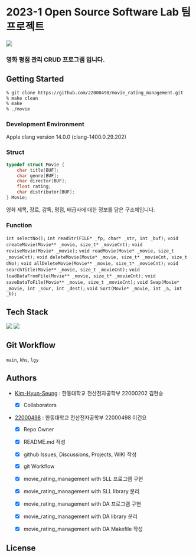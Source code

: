 # 2023-1 Open Source Software Lab 팀 프로젝트

![](https://cdn.pixabay.com/photo/2016/01/22/08/17/banner-1155437_1280.png)

### 영화 평점 관리 CRUD 프로그램 입니다.

## Getting Started
```zsh 
% git clone https://github.com/22000498/movie_rating_management.git
% make clean
% make
% ./movie
```
### Development Environment
Apple clang version 14.0.0 (clang-1400.0.29.202)

### Struct
```C
typedef struct Movie {
    char title[BUF];
    char genre[BUF];
    char director[BUF];
    float rating;
    char distributor[BUF];
} Movie;
```
영화 제목, 장르, 감독, 평점, 배급사에 대한 정보를 담은 구조체입니다.
### Function 
`int selectNo();`
`int readStr(FILE* _fp, char* _str, int _buf);`
`void createMovie(Movie** _movie, size_t* _movieCnt);`
`void reviseMovie(Movie* _movie);`
`void readMovie(Movie* _movie, size_t _movieCnt);`
`void deleteMovie(Movie* _movie, size_t* _movieCnt, size_t dNo);`
`void allDeleteMovie(Movie** _movie, size_t* _movieCnt);`
`void searchTitle(Movie** _movie, size_t _movieCnt);`
`void loadDataFromFile(Movie** _movie, size_t* _movieCnt);`
`void saveDataToFile(Movie** _movie, size_t _movieCnt);`
`void Swap(Movie* _movie, int _sour, int _dest);`
`void Sort(Movie* _movie, int _a, int _b);`

## Tech Stack
<img src="https://img.shields.io/badge/c-00599C?style=for-the-badge&logo=c%2B%2B&logoColor=white"> <img src="https://img.shields.io/badge/git-F05032?style=for-the-badge&logo=git&logoColor=white">

## Git Workflow

`main`, `khs`, `lgy`

## Authors
* [Kim-Hyun-Seung](https://github.com/Kim-Hyun-Seung) : 한동대학교 전산전자공학부 22000202 김현승

  - [X] Collaborators
  
* [22000498](https://github.com/22000498) : 한동대학교 전산전자공학부 22000498 이건요

  - [X] Repo Owner
  
  - [X] README.md 작성
  
  - [X] github Issues, Discussions, Projects, WIKI 작성

  - [X] git Workflow

  - [X] movie_rating_management with SLL 프로그램 구현

  - [X] movie_rating_management with SLL library 분리
  
  - [X] movie_rating_management with DA 프로그램 구현
  
  - [X] movie_rating_management with DA library 분리

  - [X] movie_rating_management with DA Makefile 작성

## License

